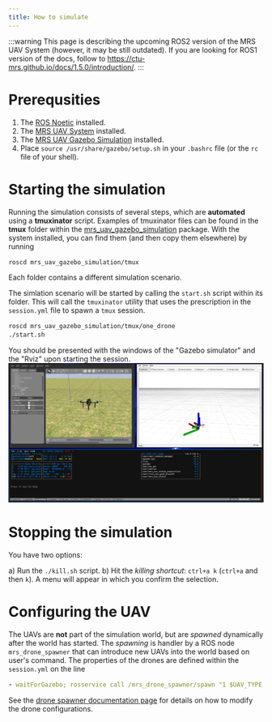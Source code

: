 ```yaml
---
title: How to simulate
---
```


:::warning
This page is describing the upcoming ROS2 version of the MRS UAV System (however, it may be still outdated). If you are looking for ROS1 version of the docs, follow to https://ctu-mrs.github.io/docs/1.5.0/introduction/.
:::

# Prerequsities

1. The [ROS Noetic](http://wiki.ros.org/noetic/Installation/Ubuntu) installed.
2. The [MRS UAV System](https://github.com/ctu-mrs/mrs_uav_system) installed.
3. The [MRS UAV Gazebo Simulation](https://github.com/ctu-mrs/mrs_uav_gazebo_simulation) installed.
4. Place `source /usr/share/gazebo/setup.sh` in your `.bashrc` file (or the `rc` file of your shell).

# Starting the simulation

Running the simulation consists of several steps, which are **automated** using a **tmuxinator** script.
Examples of tmuxinator files can be found in the **tmux** folder within the [mrs_uav_gazebo_simulation](https://github.com/ctu-mrs/mrs_uav_gazebo_simulation) package.
With the system installed, you can find them (and then copy them elsewhere) by running
```bash
roscd mrs_uav_gazebo_simulation/tmux
```
Each folder contains a different simulation scenario.

The simlation scenario will be started by calling the `start.sh` script within its folder.
This will call the `tmuxinator` utility that uses the prescription in the `session.yml` file to spawn a `tmux` session.
```bash
roscd mrs_uav_gazebo_simulation/tmux/one_drone
./start.sh
```

You should be presented with the windows of the "Gazebo simulator" and the "Rviz" upon starting the session.
![](fig/gazebo_windows.png)

# Stopping the simulation

You have two options:

a) Run the `./kill.sh` script.
b) Hit the _killing shortcut_: `ctrl+a k` (`ctrl+a` and then `k`). A menu will appear in which you confirm the selection.

# Configuring the UAV

The UAVs are **not** part of the simulation world, but are _spawned_ dynamically after the world has started.
The _spawning_ is handler by a ROS node `mrs_drone_spawner` that can introduce new UAVs into the world based on user's command.
The properties of the drones are defined within the `session.yml` on the line
```yaml
- waitForGazebo; rosservice call /mrs_drone_spawner/spawn "1 $UAV_TYPE --enable-rangefinder --enable-ground-truth"
```
See the [drone spawner documentation page](./drone_spawner.md) for details on how to modify the drone configurations.
